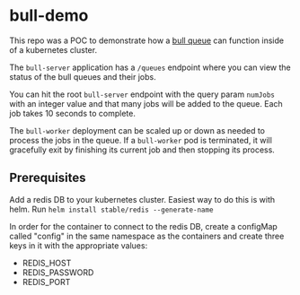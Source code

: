 # bull-demo

This repo was a POC to demonstrate how a [bull queue](https://github.com/OptimalBits/bull) can function inside of a kubernetes cluster.

The `bull-server` application has a `/queues` endpoint where you can view the status of the bull queues and their jobs.

You can hit the root `bull-server` endpoint with the query param `numJobs` with an integer value and that many jobs will be added to the queue. Each job takes 10 seconds to complete.

The `bull-worker` deployment can be scaled up or down as needed to process the jobs in the queue. If a `bull-worker` pod is terminated, it will gracefully exit by finishing its current job and then stopping its process.

## Prerequisites

Add a redis DB to your kubernetes cluster. Easiest way to do this is with helm. Run `helm install stable/redis --generate-name`

In order for the container to connect to the redis DB, create a configMap called "config" in the same namespace as the containers and create three keys in it with the appropriate values:

- REDIS_HOST
- REDIS_PASSWORD
- REDIS_PORT
